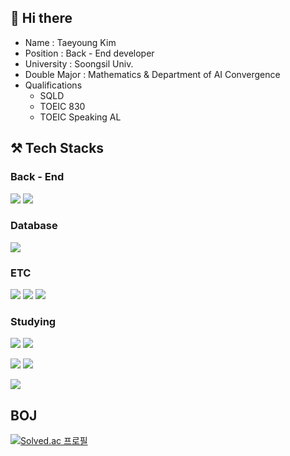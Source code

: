 ## 👋 Hi there
- Name : Taeyoung Kim
- Position : Back - End developer
- University : Soongsil Univ.
- Double Major : Mathematics & Department of AI Convergence
- Qualifications
  - SQLD
  - TOEIC 830
  - TOEIC Speaking AL

## ⚒️ Tech Stacks
### Back - End
<img src="https://img.shields.io/badge/java-%23007396.svg?&style=for-the-badge&logo=java&logoColor=white" /> <img src="https://img.shields.io/badge/springboot-6DB33F.svg?&style=for-the-badge&logo=springboot&logoColor=white" />

### Database
<img src="https://img.shields.io/badge/mysql-%234479A1.svg?&style=for-the-badge&logo=mysql&logoColor=white" />

### ETC
<img src="https://img.shields.io/badge/github-%23181717.svg?&style=for-the-badge&logo=github&logoColor=white" /> <img src="https://img.shields.io/badge/notion-%23000000.svg?&style=for-the-badge&logo=notion&logoColor=white" /> <img src="https://img.shields.io/badge/discord-%237289DA.svg?&style=for-the-badge&logo=discord&logoColor=white" />

### Studying
<img src="https://img.shields.io/badge/javascript-%23F7DF1E.svg?&style=for-the-badge&logo=javascript&logoColor=black" /> 	<img src="https://img.shields.io/badge/node.js-%23339933.svg?&style=for-the-badge&logo=node.js&logoColor=white" />

<img src="https://img.shields.io/badge/python-%233776AB.svg?&style=for-the-badge&logo=python&logoColor=white" /> 	<img src="https://img.shields.io/badge/flask-%23000000.svg?&style=for-the-badge&logo=flask&logoColor=white" />

<img src="https://img.shields.io/badge/docker-%232496ED.svg?&style=for-the-badge&logo=docker&logoColor=white" />

## BOJ
[![Solved.ac
프로필](http://mazassumnida.wtf/api/v2/generate_badge?boj=legends0427)](https://solved.ac/legends0427)
